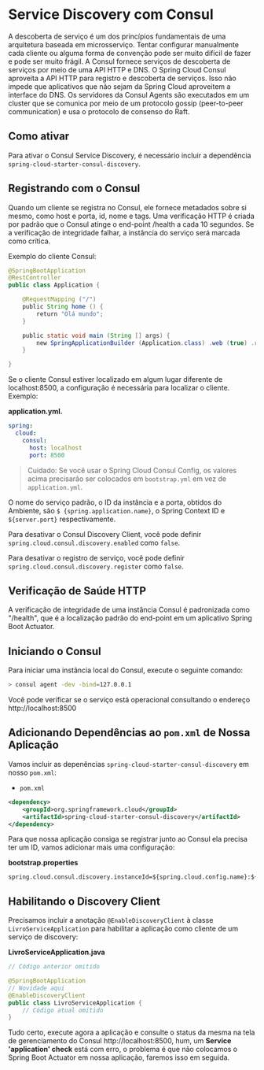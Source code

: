 # Service Discovery com Consul

A descoberta de serviço é um dos princípios fundamentais de uma arquitetura baseada em microsserviço. Tentar configurar manualmente cada cliente ou alguma forma de convenção pode ser muito difícil de fazer e pode ser muito frágil. A Consul fornece serviços de descoberta de serviços por meio de uma API HTTP e DNS. O Spring Cloud Consul aproveita a API HTTP para registro e descoberta de serviços. Isso não impede que aplicativos que não sejam da Spring Cloud aproveitem a interface do DNS. Os servidores da Consul Agents são executados em um cluster que se comunica por meio de um protocolo gossip (peer-to-peer communication) e usa o protocolo de consenso do Raft.

## Como ativar

Para ativar o Consul Service Discovery, é necessário incluir a dependência ```spring-cloud-starter-consul-discovery```.

## Registrando com o Consul

Quando um cliente se registra no Consul, ele fornece metadados sobre si mesmo, como host e porta, id, nome e tags. Uma verificação HTTP é criada por padrão que o Consul atinge o end-point /health a cada 10 segundos. Se a verificação de integridade falhar, a instância do serviço será marcada como crítica.

Exemplo do cliente Consul:

```java
@SpringBootApplication
@RestController
public class Application {

    @RequestMapping ("/")
    public String home () {
        return "Olá mundo";
    }

    public static void main (String [] args) {
        new SpringApplicationBuilder (Application.class) .web (true) .run (args);
    }

}
```

Se o cliente Consul estiver localizado em algum lugar diferente de localhost:8500, a configuração é necessária para localizar o cliente. Exemplo:

**application.yml.**

```yml
spring:
  cloud:
    consul:
      host: localhost
      port: 8500
```

> Cuidado: Se você usar o Spring Cloud Consul Config, os valores acima precisarão ser colocados em ```bootstrap.yml``` em vez de ```application.yml```.

O nome do serviço padrão, o ID da instância e a porta, obtidos do Ambiente, são ```$ {spring.application.name}```, o Spring Context ID e ```${server.port}``` respectivamente.

Para desativar o Consul Discovery Client, você pode definir ```spring.cloud.consul.discovery.enabled``` como ```false```.

Para desativar o registro de serviço, você pode definir ```spring.cloud.consul.discovery.register``` como ```false```.

## Verificação de Saúde HTTP

A verificação de integridade de uma instância Consul é padronizada como "/health", que é a localização padrão do end-point em um aplicativo Spring Boot Actuator. 

## Iniciando o Consul

Para iniciar uma instância local do Consul, execute o seguinte comando:

```sh
> consul agent -dev -bind=127.0.0.1
```

Você pode verificar se o serviço está operacional consultando o endereço http://localhost:8500

## Adicionando Dependências ao ```pom.xml``` de Nossa Aplicação

Vamos incluir as depenências ```spring-cloud-starter-consul-discovery``` em nosso ```pom.xml```:

- ```pom.xml```

```xml
<dependency>
    <groupId>org.springframework.cloud</groupId>
    <artifactId>spring-cloud-starter-consul-discovery</artifactId>
</dependency>
```

Para que nossa aplicação consiga se registrar junto ao Consul ela precisa ter um ID, vamos adicionar mais uma configuração:

**bootstrap.properties**

```
spring.cloud.consul.discovery.instanceId=${spring.cloud.config.name}:${random.value}
```

## Habilitando o Discovery Client

Precisamos incluir a anotação ```@EnableDiscoveryClient``` à classe ```LivroServiceApplication``` para habilitar a aplicação como cliente de um serviço de discovery:

**LivroServiceApplication.java**

```java
// Código anterior omitido

@SpringBootApplication
// Novidade aqui
@EnableDiscoveryClient
public class LivroServiceApplication {
    // Código atual omitido
}
```

Tudo certo, execute agora a aplicação e consulte o status da mesma na tela de gerenciamento do Consul http://localhost:8500, hum, um **Service 'application' check** está com erro, o problema é que não colocamos o Spring Boot Actuator em nossa aplicação, faremos isso em seguida.

